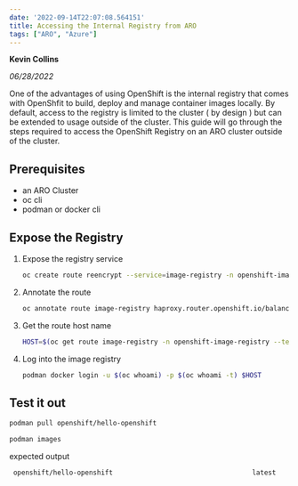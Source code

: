 ```yaml
---
date: '2022-09-14T22:07:08.564151'
title: Accessing the Internal Registry from ARO
tags: ["ARO", "Azure"]
---
```


**Kevin Collins**

*06/28/2022*

One of the advantages of using OpenShift is the internal registry that comes with OpenShfit to build, deploy and manage container images locally.  By default, access to the registry is limited to the cluster ( by design ) but can be extended to usage outside of the cluster.  This guide will go through the steps required to access the OpenShift Registry on an ARO cluster outside of the cluster.

## Prerequisites

* an ARO Cluster
* oc cli
* podman or docker cli

## Expose the Registry
1. Expose the registry service
   ```bash
   oc create route reencrypt --service=image-registry -n openshift-image-registry
   ```

1. Annotate the route
   ```bash
   oc annotate route image-registry haproxy.router.openshift.io/balance=source -n openshift-image-registry
   ```

1.  Get the route host name
    ```bash
    HOST=$(oc get route image-registry -n openshift-image-registry --template='{{ .spec.host }}')
    ```
1. Log into the image registry
   ```bash
   podman docker login -u $(oc whoami) -p $(oc whoami -t) $HOST
   ```
## Test it out
   ```bash
   podman pull openshift/hello-openshift

   podman images
   ```

   expected output
   ```bash
    openshift/hello-openshift                                   latest    7af3297a3fb4   4 years ago    6.09MB
   ```
